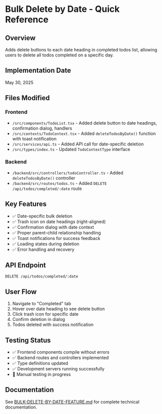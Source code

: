 # Bulk Delete by Date - Quick Reference

## Overview
Adds delete buttons to each date heading in completed todos list, allowing users to delete all todos completed on a specific day.

## Implementation Date
May 30, 2025

## Files Modified

### Frontend
- `/src/components/TodoList.tsx` - Added delete button to date headings, confirmation dialog, handlers
- `/src/contexts/TodoContext.tsx` - Added `deleteTodosByDate()` function with toast notification
- `/src/services/api.ts` - Added API call for date-specific deletion
- `/src/types/index.ts` - Updated `TodoContextType` interface

### Backend
- `/backend/src/controllers/todoController.ts` - Added `deleteTodosByDate()` controller
- `/backend/src/routes/todos.ts` - Added `DELETE /api/todos/completed/:date` route

## Key Features
- ✅ Date-specific bulk deletion
- ✅ Trash icon on date headings (right-aligned)
- ✅ Confirmation dialog with date context
- ✅ Proper parent-child relationship handling
- ✅ Toast notifications for success feedback
- ✅ Loading states during deletion
- ✅ Error handling and recovery

## API Endpoint
```
DELETE /api/todos/completed/:date
```

## User Flow
1. Navigate to "Completed" tab
2. Hover over date heading to see delete button
3. Click trash icon for specific date
4. Confirm deletion in dialog
5. Todos deleted with success notification

## Testing Status
- ✅ Frontend components compile without errors
- ✅ Backend routes and controllers implemented
- ✅ Type definitions updated
- ✅ Development servers running successfully
- 🔄 Manual testing in progress

## Documentation
See [BULK-DELETE-BY-DATE-FEATURE.md](./BULK-DELETE-BY-DATE-FEATURE.md) for complete technical documentation.
